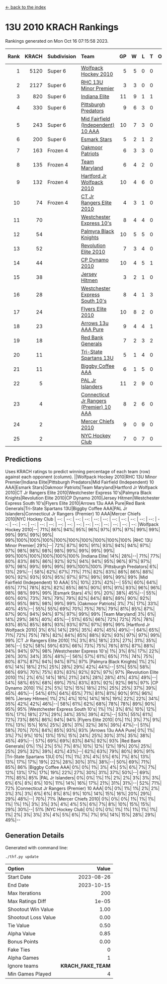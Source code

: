[<- back to the index](readme.md)
# 13U 2010 KRACH Rankings
Rankings generated on Mon Oct 16 07:15:58 2023.

Rank|KRACH|Subdivision|Team|GP|W|L|T|OTW|OTL|SoS|Exp Wins|Win Diff
---:|---:|:---|:---|---:|---:|---:|---:|---:|---:|---:|---:|---:
1|5120|Super 6|[Wolfpack Hockey 2010](https://gamesheetstats.com/seasons/3664/teams/140960/schedule)|5|5|0|0|0|0|134|5.8|-0.0
2|2127|Super 6|[RHC 13U Minor Premier](https://gamesheetstats.com/seasons/3664/teams/140959/schedule)|3|3|0|0|1|0|84|3.8|-0.0
3|820|Super 6|[Indiana Elite](https://gamesheetstats.com/seasons/3664/teams/144350/schedule)|11|9|1|1|0|0|148|10.4|0.0
4|330|Super 6|[Pittsburgh Predators](https://gamesheetstats.com/seasons/3664/teams/140974/schedule)|9|6|3|0|0|0|292|6.9|0.0
5|243|Super 6|[Mid Fairfield (Independent) 10 AAA](https://gamesheetstats.com/seasons/3664/teams/140956/schedule)|10|7|3|0|1|0|967|7.8|-0.0
6|200|Super 6|[Esmark Stars](https://gamesheetstats.com/seasons/3664/teams/140972/schedule)|5|2|1|2|0|0|295|3.9|0.0
7|163|Frozen 4|[Oakmoor Patriots](https://gamesheetstats.com/seasons/3664/teams/162748/schedule)|6|3|3|0|0|0|332|3.9|0.0
8|135|Frozen 4|[Team Maryland](https://gamesheetstats.com/seasons/3664/teams/140976/schedule)|6|4|2|0|1|0|69|4.8|-0.0
9|132|Frozen 4|[Hartford Jr Wolfpack 2010](https://gamesheetstats.com/seasons/3664/teams/140957/schedule)|10|4|6|0|0|2|1375|4.8|-0.0
10|74|Frozen 4|[CT Jr Rangers Elite 2010](https://gamesheetstats.com/seasons/3664/teams/140955/schedule)|4|3|1|0|0|0|27|3.9|0.0
11|70||[Westchester Express 10's](https://gamesheetstats.com/seasons/3664/teams/140967/schedule)|8|4|4|0|0|0|316|4.8|-0.0
12|54||[Palmyra Black Knights](https://gamesheetstats.com/seasons/3664/teams/140973/schedule)|10|5|5|0|0|0|73|5.9|0.0
13|52||[Revolution Elite 2010](https://gamesheetstats.com/seasons/3664/teams/140975/schedule)|7|3|4|0|0|0|740|3.9|0.0
14|44||[CP Dynamo 2010](https://gamesheetstats.com/seasons/3664/teams/140968/schedule)|10|4|5|1|0|1|104|5.4|0.0
15|38||[Jersey Hitmen](https://gamesheetstats.com/seasons/3664/teams/140961/schedule)|3|2|1|0|0|0|53|2.9|0.0
16|28||[Westchester Express South 10's](https://gamesheetstats.com/seasons/3664/teams/140971/schedule)|8|4|1|3|0|0|35|6.4|0.0
17|24||[Flyers Elite 2010](https://gamesheetstats.com/seasons/3664/teams/140963/schedule)|10|8|2|0|0|0|9|8.9|0.0
18|23||[Arrows 13u AAA Pure](https://gamesheetstats.com/seasons/3664/teams/140965/schedule)|9|4|4|1|0|0|35|5.4|0.0
19|18||[Red Bank Generals](https://gamesheetstats.com/seasons/3664/teams/140962/schedule)|7|2|3|2|0|1|73|3.9|0.0
20|11||[Tri-State Spartans 13U](https://gamesheetstats.com/seasons/3664/teams/144349/schedule)|5|1|4|0|1|0|223|1.9|0.0
21|11||[Biggby Coffee AAA](https://gamesheetstats.com/seasons/3664/teams/144347/schedule)|6|1|5|0|0|1|308|1.9|0.0
22|5||[PAL Jr Islanders](https://gamesheetstats.com/seasons/3664/teams/140969/schedule)|11|2|9|0|0|0|25|2.9|0.0
23|4||[Connecticut Jr Rangers (Premier) 10 AAA](https://gamesheetstats.com/seasons/3664/teams/140958/schedule)|8|2|6|0|0|0|28|2.9|0.0
24|2||[Mercer Chiefs 2010](https://gamesheetstats.com/seasons/3664/teams/140964/schedule)|9|0|9|0|0|0|35|0.9|0.0
25|2||[NYC Hockey Club](https://gamesheetstats.com/seasons/3664/teams/140966/schedule)|7|0|7|0|0|0|81|0.9|0.0

## Predictions
Uses KRACH ratings to predict winning percentage of each team (row) against each opponent (column).
||Wolfpack Hockey 2010|RHC 13U Minor Premier|Indiana Elite|Pittsburgh Predators|Mid Fairfield (Independent) 10 AAA|Esmark Stars|Oakmoor Patriots|Team Maryland|Hartford Jr Wolfpack 2010|CT Jr Rangers Elite 2010|Westchester Express 10's|Palmyra Black Knights|Revolution Elite 2010|CP Dynamo 2010|Jersey Hitmen|Westchester Express South 10's|Flyers Elite 2010|Arrows 13u AAA Pure|Red Bank Generals|Tri-State Spartans 13U|Biggby Coffee AAA|PAL Jr Islanders|Connecticut Jr Rangers (Premier) 10 AAA|Mercer Chiefs 2010|NYC Hockey Club
| --: | --: | --: | --: | --: | --: | --: | --: | --: | --: | --: | --: | --: | --: | --: | --: | --: | --: | --: | --: | --: | --: | --: | --: | --: | --: 
|Wolfpack Hockey 2010|--| 71%| 86%| 94%| 95%| 96%| 97%| 97%| 97%| 99%| 99%| 99%| 99%| 99%| 99%| 99%|100%|100%|100%|100%|100%|100%|100%|100%|100%
|RHC 13U Minor Premier| 29%|--| 72%| 87%| 90%| 91%| 93%| 94%| 94%| 97%| 97%| 98%| 98%| 98%| 98%| 99%| 99%| 99%| 99%| 99%|100%|100%|100%|100%|100%
|Indiana Elite| 14%| 28%|--| 71%| 77%| 80%| 83%| 86%| 86%| 92%| 92%| 94%| 94%| 95%| 96%| 97%| 97%| 97%| 98%| 99%| 99%| 99%| 99%|100%|100%
|Pittsburgh Predators|  6%| 13%| 29%|--| 58%| 62%| 67%| 71%| 71%| 82%| 83%| 86%| 86%| 88%| 90%| 92%| 93%| 93%| 95%| 97%| 97%| 99%| 99%| 99%| 99%
|Mid Fairfield (Independent) 10 AAA|  5%| 10%| 23%| 42%|--| 55%| 60%| 64%| 65%| 77%| 78%| 82%| 82%| 85%| 86%| 90%| 91%| 91%| 93%| 96%| 96%| 98%| 98%| 99%| 99%
|Esmark Stars|  4%|  9%| 20%| 38%| 45%|--| 55%| 60%| 60%| 73%| 74%| 79%| 79%| 82%| 84%| 88%| 89%| 90%| 92%| 95%| 95%| 98%| 98%| 99%| 99%
|Oakmoor Patriots|  3%|  7%| 17%| 33%| 40%| 45%|--| 55%| 55%| 69%| 70%| 75%| 76%| 79%| 81%| 85%| 87%| 87%| 90%| 94%| 94%| 97%| 97%| 99%| 99%
|Team Maryland|  3%|  6%| 14%| 29%| 36%| 40%| 45%|--| 51%| 65%| 66%| 72%| 72%| 75%| 78%| 83%| 85%| 85%| 88%| 93%| 93%| 97%| 97%| 99%| 99%
|Hartford Jr Wolfpack 2010|  3%|  6%| 14%| 29%| 35%| 40%| 45%| 49%|--| 64%| 65%| 71%| 72%| 75%| 78%| 82%| 84%| 85%| 88%| 92%| 93%| 97%| 97%| 99%| 99%
|CT Jr Rangers Elite 2010|  1%|  3%|  8%| 18%| 23%| 27%| 31%| 35%| 36%|--| 52%| 58%| 59%| 63%| 66%| 73%| 75%| 76%| 81%| 87%| 88%| 94%| 94%| 97%| 98%
|Westchester Express 10's|  1%|  3%|  8%| 17%| 22%| 26%| 30%| 34%| 35%| 48%|--| 56%| 57%| 61%| 65%| 71%| 74%| 75%| 80%| 87%| 87%| 94%| 94%| 97%| 97%
|Palmyra Black Knights|  1%|  2%|  6%| 14%| 18%| 21%| 25%| 28%| 29%| 42%| 44%|--| 51%| 55%| 58%| 66%| 69%| 70%| 75%| 83%| 83%| 92%| 92%| 97%| 97%
|Revolution Elite 2010|  1%|  2%|  6%| 14%| 18%| 21%| 24%| 28%| 28%| 41%| 43%| 49%|--| 54%| 58%| 65%| 68%| 69%| 75%| 83%| 83%| 92%| 92%| 96%| 97%
|CP Dynamo 2010|  1%|  2%|  5%| 12%| 15%| 18%| 21%| 25%| 25%| 37%| 39%| 45%| 46%|--| 54%| 61%| 64%| 65%| 71%| 81%| 81%| 90%| 91%| 96%| 96%
|Jersey Hitmen|  1%|  2%|  4%| 10%| 14%| 16%| 19%| 22%| 22%| 34%| 35%| 42%| 42%| 46%|--| 58%| 61%| 62%| 68%| 78%| 78%| 89%| 90%| 95%| 95%
|Westchester Express South 10's|  1%|  1%|  3%|  8%| 10%| 12%| 15%| 17%| 18%| 27%| 29%| 34%| 35%| 39%| 42%|--| 53%| 55%| 61%| 72%| 73%| 86%| 86%| 94%| 94%
|Flyers Elite 2010|  0%|  1%|  3%|  7%|  9%| 11%| 13%| 15%| 16%| 25%| 26%| 31%| 32%| 36%| 39%| 47%|--| 51%| 58%| 70%| 70%| 84%| 85%| 93%| 93%
|Arrows 13u AAA Pure|  0%|  1%|  3%|  7%|  9%| 10%| 13%| 15%| 15%| 24%| 25%| 30%| 31%| 35%| 38%| 45%| 49%|--| 57%| 69%| 69%| 83%| 84%| 92%| 93%
|Red Bank Generals|  0%|  1%|  2%|  5%|  7%|  8%| 10%| 12%| 12%| 19%| 20%| 25%| 25%| 29%| 32%| 39%| 42%| 43%|--| 62%| 63%| 79%| 80%| 90%| 91%
|Tri-State Spartans 13U|  0%|  1%|  1%|  3%|  4%|  5%|  6%|  7%|  8%| 13%| 13%| 17%| 17%| 19%| 22%| 28%| 30%| 31%| 38%|--| 50%| 69%| 71%| 85%| 86%
|Biggby Coffee AAA|  0%|  0%|  1%|  3%|  4%|  5%|  6%|  7%|  7%| 12%| 13%| 17%| 17%| 19%| 22%| 27%| 30%| 31%| 37%| 50%|--| 69%| 71%| 85%| 85%
|PAL Jr Islanders|  0%|  0%|  1%|  1%|  2%|  2%|  3%|  3%|  3%|  6%|  6%|  8%|  8%| 10%| 11%| 14%| 16%| 17%| 21%| 31%| 31%|--| 52%| 71%| 72%
|Connecticut Jr Rangers (Premier) 10 AAA|  0%|  0%|  1%|  1%|  2%|  2%|  3%|  3%|  3%|  6%|  6%|  8%|  8%|  9%| 10%| 14%| 15%| 16%| 20%| 29%| 29%| 48%|--| 70%| 71%
|Mercer Chiefs 2010|  0%|  0%|  0%|  1%|  1%|  1%|  1%|  1%|  1%|  3%|  3%|  3%|  4%|  4%|  5%|  6%|  7%|  8%| 10%| 15%| 15%| 29%| 30%|--| 51%
|NYC Hockey Club|  0%|  0%|  0%|  1%|  1%|  1%|  1%|  1%|  1%|  2%|  3%|  3%|  3%|  4%|  5%|  6%|  7%|  7%|  9%| 14%| 15%| 28%| 29%| 49%|--

## Generation Details

Generated with command line:
```
./thf.py update
```

| Option | Value |
| :----- | ----: |
| Start Date | 2023-08-26 |
| End Date | 2023-10-15 |
| Max Iterations | 200 |
| Max Ratings Diff | 1e-05 |
| Shootout Win Value | 1.00 |
| Shootout Loss Value | 0.00 |
| Tie Value | 0.50 |
| Alpha Value | 0.85 |
| Bonus Points | 0.00 |
| Fake Ties | 0 |
| Alpha Games | 1 |
| Ignore teams | __KRACH_FAKE_TEAM__ |
| Min Games Played | 4 |

